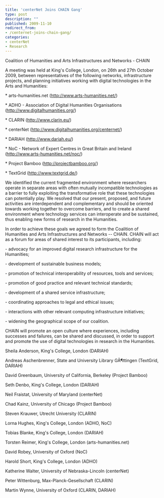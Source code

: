 ```yaml
---
title: 'centerNet Joins CHAIN Gang'
type: post
description: ""
published: 2009-11-10
redirect_from: 
- /centernet-joins-chain-gang/
categories:
- centerNet
- Research
---
```

Coalition of Humanities and Arts Infrastructures and Networks - CHAIN

A meeting was held at King's College, London, on 26th and 27th October 2009, between representatives of the following networks, infrastructure projects, and planning initiatives working with digital technologies in the Arts and Humanities:

\* arts-humanities.net (http://www.arts-humanities.net/)

\* ADHO - Association of Digital Humanities Organisations (http://www.digitalhumanities.org/)

\* CLARIN (http://www.clarin.eu/)

\* centerNet (http://www.digitalhumanities.org/centernet/)

\* DARIAH (http://www.dariah.eu/)

\* NoC - Network of Expert Centres in Great Britain and Ireland (http://www.arts-humanities.net/noc/)

\* Project Bamboo (http://projectbamboo.org/)

\* TextGrid (http://www.textgrid.de/)

We identified the current fragmented environment where researchers operate in separate areas with often mutually incompatible technologies as a barrier to fully exploiting the transformative role that these technologies can potentially play. We resolved that our present, proposed, and future activities are interdependent and complementary and should be oriented towards working together to overcome barriers, and to create a shared environment where technology services can interoperate and be sustained, thus enabling new forms of research in the Humanities.

In order to achieve these goals we agreed to form the Coalition of Humanities and Arts Infrastructures and Networks -- CHAIN. CHAIN will act as a forum for areas of shared interest to its participants, including:

\- advocacy for an improved digital research infrastructure for the Humanities;

\- development of sustainable business models;

\- promotion of technical interoperability of resources, tools and services;

\- promotion of good practice and relevant technical standards;

\- development of a shared service infrastructure;

\- coordinating approaches to legal and ethical issues;

\- interactions with other relevant computing infrastructure initiatives;

\- widening the geographical scope of our coalition.

CHAIN will promote an open culture where experiences, including successes and failures, can be shared and discussed, in order to support and promote the use of digital technologies in research in the Humanities.

Sheila Anderson, King's College, London (DARIAH)

Andreas Aschenbrenner, State and University Library GÃ¶ttingen (TextGrid, DARIAH)

David Greenbaum, University of California, Berkeley (Project Bamboo)

Seth Denbo, King's College, London (DARIAH)

Neil Fraistat, University of Maryland (centerNet)

Chad Kainz, University of Chicago (Project Bamboo)

Steven Krauwer, Utrecht University (CLARIN)

Lorna Hughes, King's College, London (ADHO, NoC)

Tobias Blanke, King's College, London (DARIAH)

Torsten Reimer, King's College, London (arts-humanities.net)

David Robey, University of Oxford (NoC)

Harold Short, King's College, London (ADHO)

Katherine Walter, University of Nebraska-Lincoln (centerNet)

Peter Wittenburg, Max-Planck-Gesellschaft (CLARIN)

Martin Wynne, University of Oxford (CLARIN, DARIAH)
